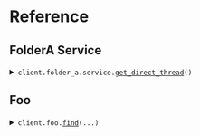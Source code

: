 # Reference
## FolderA Service
<details><summary><code>client.folder_a.service.<a href="src/seed/folder_a/service/client.py">get_direct_thread</a>()</code></summary>
<dl>
<dd>

#### 🔌 Usage

<dl>
<dd>

<dl>
<dd>

```python
from seed import SeedAudiences

client = SeedAudiences(
    base_url="https://yourhost.com/path/to/api",
)
client.folder_a.service.get_direct_thread()

```
</dd>
</dl>
</dd>
</dl>

#### ⚙️ Parameters

<dl>
<dd>

<dl>
<dd>

**request_options:** `typing.Optional[RequestOptions]` — Request-specific configuration.
    
</dd>
</dl>
</dd>
</dl>


</dd>
</dl>
</details>

## Foo
<details><summary><code>client.foo.<a href="src/seed/foo/client.py">find</a>(...)</code></summary>
<dl>
<dd>

#### 🔌 Usage

<dl>
<dd>

<dl>
<dd>

```python
from seed import SeedAudiences

client = SeedAudiences(
    base_url="https://yourhost.com/path/to/api",
)
client.foo.find(
    optional_string="string",
    public_property="string",
    private_property=1,
)

```
</dd>
</dl>
</dd>
</dl>

#### ⚙️ Parameters

<dl>
<dd>

<dl>
<dd>

**optional_string:** `OptionalString` 
    
</dd>
</dl>

<dl>
<dd>

**public_property:** `typing.Optional[str]` 
    
</dd>
</dl>

<dl>
<dd>

**private_property:** `typing.Optional[int]` 
    
</dd>
</dl>

<dl>
<dd>

**request_options:** `typing.Optional[RequestOptions]` — Request-specific configuration.
    
</dd>
</dl>
</dd>
</dl>


</dd>
</dl>
</details>

